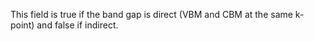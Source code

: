 This field is true if the band gap is direct (VBM and CBM at the same k-point) and false if indirect.
